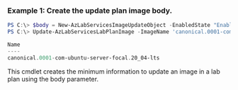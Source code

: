 ### Example 1: Create the update plan image body.
```powershell
PS C:\> $body = New-AzLabServicesImageUpdateObject -EnabledState "Enabled"
PS C:\> Update-AzLabServicesLabPlanImage -ImageName 'canonical.0001-com-ubuntu-server-focal.20_04-lts' -LabPlanName "Plan Name" -ResourceGroupName "Group Name" -Body $body

Name
----
canonical.0001-com-ubuntu-server-focal.20_04-lts
```

This cmdlet creates the minimum information to update an image in a lab plan using the body parameter.
